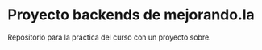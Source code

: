 Proyecto backends de mejorando.la
============================

Repositorio para la práctica del curso con un proyecto sobre.

